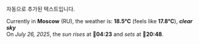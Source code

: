 
자동으로 추가된 텍스트입니다.

<!--START_SECTION:weather:moscow-->
Currently in **Moscow** (RU), the weather is: **18.5°C** (feels like **17.8°C**), ***clear sky***<br/>
On *July 26, 2025*, the *sun rises* at 🌅**04:23** and *sets* at 🌇**20:48**.
<!--END_SECTION:weather-->
